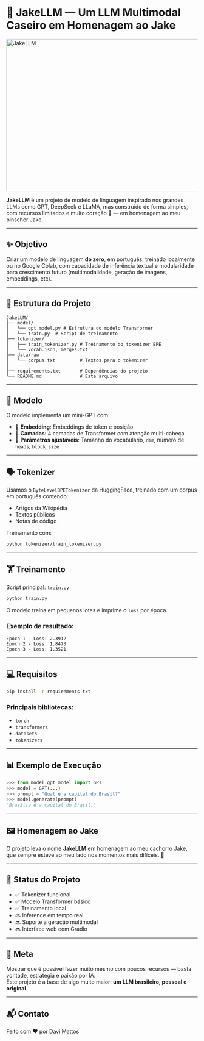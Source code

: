 # 🐶 JakeLLM — Um LLM Multimodal Caseiro em Homenagem ao Jake

<img src="https://github.com/user-attachments/assets/00b83bbf-0695-490e-8380-86ba16254be3" alt="JakeLLM" height="400px" width="900px"/> 



**JakeLLM** é um projeto de modelo de linguagem inspirado nos grandes LLMs como GPT, DeepSeek e LLaMA, mas construído de forma simples, com recursos limitados e muito coração 💛 — em homenagem ao meu pinscher Jake.

---

## ✨ Objetivo

Criar um modelo de linguagem **do zero**, em português, treinado localmente ou no Google Colab, com capacidade de inferência textual e modularidade para crescimento futuro (multimodalidade, geração de imagens, embeddings, etc).

---

## 📂 Estrutura do Projeto

```
JakeLLM/
├── model/
│   └── gpt_model.py # Estrutura do modelo Transformer
│   └── train.py  # Script de treinamento   
├── tokenizer/
│   ├── train_tokenizer.py # Treinamento do tokenizer BPE
│   └── vocab.json, merges.txt
├── data/raw
│   └── corpus.txt         # Textos para o tokenizer
│            
├── requirements.txt       # Dependências do projeto
└── README.md              # Este arquivo
```

---

## 🧠 Modelo

O modelo implementa um mini-GPT com:
- 🔢 **Embedding**: Embeddings de token e posição
- 🔁 **Camadas**: 4 camadas de Transformer com atenção multi-cabeça
- 📏 **Parâmetros ajustáveis**: Tamanho do vocabulário, `dim`, número de `heads`, `block_size`

---

## 🗣️ Tokenizer

Usamos o `ByteLevelBPETokenizer` da HuggingFace, treinado com um corpus em português contendo:
- Artigos da Wikipédia
- Textos públicos
- Notas de código

Treinamento com:
```bash
python tokenizer/train_tokenizer.py
```

---

## 🏋️ Treinamento

Script principal: `train.py`

```bash
python train.py
```

O modelo treina em pequenos lotes e imprime o `loss` por época.

### Exemplo de resultado:

```
Epoch 1 - Loss: 2.3912
Epoch 2 - Loss: 1.8473
Epoch 3 - Loss: 1.3521
```

---

## 💻 Requisitos

```bash
pip install -r requirements.txt
```

### Principais bibliotecas:
- `torch`
- `transformers`
- `datasets`
- `tokenizers`

---

## 📊 Exemplo de Execução

```python
>>> from model.gpt_model import GPT
>>> model = GPT(...)
>>> prompt = "Qual é a capital do Brasil?"
>>> model.generate(prompt)
"Brasília é a capital do Brasil."
```

---

## 🖼️ Homenagem ao Jake

O projeto leva o nome **JakeLLM** em homenagem ao meu cachorro Jake, que sempre esteve ao meu lado nos momentos mais difíceis. 🐾

---

## 📌 Status do Projeto

- ✅ Tokenizer funcional
- ✅ Modelo Transformer básico
- ✅ Treinamento local
- 🔜 Inference em tempo real
- 🔜 Suporte a geração multimodal
- 🔜 Interface web com Gradio

---

## 🚀 Meta

Mostrar que é possível fazer muito mesmo com poucos recursos — basta vontade, estratégia e paixão por IA.  
Este projeto é a base de algo muito maior: **um LLM brasileiro, pessoal e original**.

---

## 📬 Contato

Feito com ❤️ por [Davi Mattos](https://github.com/DaviMattosDev)
